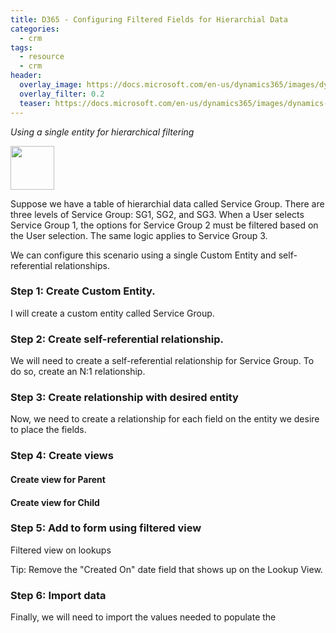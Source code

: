 ```yaml
---
title: D365 - Configuring Filtered Fields for Hierarchial Data
categories:
  - crm
tags:
  - resource
  - crm
header:
  overlay_image: https://docs.microsoft.com/en-us/dynamics365/images/dynamics-whats-new.svg
  overlay_filter: 0.2
  teaser: https://docs.microsoft.com/en-us/dynamics365/images/dynamics-whats-new.svg
---
```


*Using a single entity for hierarchical filtering*

<img src="https://www.dqglobal.com/wp-content/uploads/2017/10/microsoft-dynamics-crm-365-icon.png" width="70">

Suppose we have a table of hierarchial data called Service Group. There are three levels of Service Group: SG1, SG2, and SG3. When a User selects Service Group 1, the options for Service Group 2 must be filtered based on the User selection. The same logic applies to Service Group 3.

We can configure this scenario using a single Custom Entity and self-referential relationships. 

<DIAGRAM>


### Step 1: Create Custom Entity.

I will create a custom entity called Service Group.

<SREENSHOT>

### Step 2: Create self-referential relationship.

We will need to create a self-referential relationship for Service Group. To do so, create an N:1 relationship.

<SCREENSHOT>

### Step 3: Create relationship with desired entity

Now, we need to create a relationship for each field on the entity we desire to place the fields.

<SCREENSHOT>

### Step 4: Create views

#### Create view for Parent

#### Create view for Child

<SCREENSHOT>

### Step 5: Add to form using filtered view

Filtered view on lookups

Tip: Remove the "Created On" date field that shows up on the Lookup View.


<SCREENSHOT>

### Step 6: Import data

Finally, we will need to import the values needed to populate the 

<SCREENSHOT>

